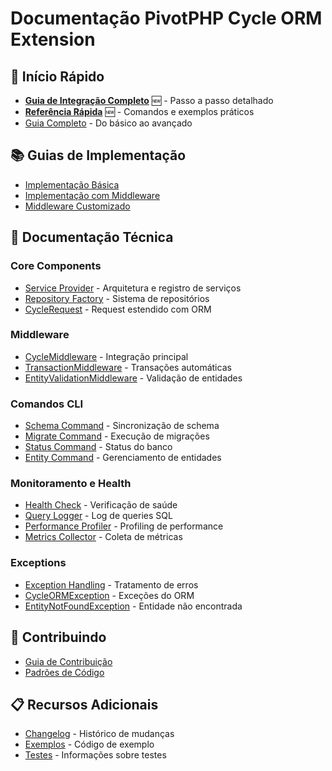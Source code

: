 # Documentação PivotPHP Cycle ORM Extension

## 🚀 Início Rápido
- [**Guia de Integração Completo**](./integration-guide.md) 🆕 - Passo a passo detalhado
- [**Referência Rápida**](./quick-reference.md) 🆕 - Comandos e exemplos práticos
- [Guia Completo](./guia-completo.md) - Do básico ao avançado

## 📚 Guias de Implementação
- [Implementação Básica](./implementions/usage_basic.md)
- [Implementação com Middleware](./implementions/usage_with_middleware.md)
- [Middleware Customizado](./implementions/usage_with_custom_middleware.md)

## 🔧 Documentação Técnica

### Core Components
- [Service Provider](./technical/provider.md) - Arquitetura e registro de serviços
- [Repository Factory](./technical/repository.md) - Sistema de repositórios
- [CycleRequest](./technical/http/cycle_request.md) - Request estendido com ORM

### Middleware
- [CycleMiddleware](./technical/middlware/cycle_middleware.md) - Integração principal
- [TransactionMiddleware](./technical/middlware/transaction_middleware.md) - Transações automáticas
- [EntityValidationMiddleware](./technical/middlware/entity_validation_middleware.md) - Validação de entidades

### Comandos CLI
- [Schema Command](./technical/commands/schema_command.md) - Sincronização de schema
- [Migrate Command](./technical/commands/migrate_command.md) - Execução de migrações
- [Status Command](./technical/commands/status_command.md) - Status do banco
- [Entity Command](./technical/commands/entity_command.md) - Gerenciamento de entidades

### Monitoramento e Health
- [Health Check](./technical/heath/cycle_health_check.md) - Verificação de saúde
- [Query Logger](./technical/monitoring/query_logger.md) - Log de queries SQL
- [Performance Profiler](./technical/monitoring/performance_profiler.md) - Profiling de performance
- [Metrics Collector](./technical/monitoring/metrics_collector.md) - Coleta de métricas

### Exceptions
- [Exception Handling](./technical/exceptions/exception_handling.md) - Tratamento de erros
- [CycleORMException](./technical/exceptions/cycle_orm_exception.md) - Exceções do ORM
- [EntityNotFoundException](./technical/exceptions/entity_not_found_exception.md) - Entidade não encontrada

## 🤝 Contribuindo
- [Guia de Contribuição](./contributing/README.md)
- [Padrões de Código](../CONTRIBUTING.md)

## 📋 Recursos Adicionais
- [Changelog](../CHANGELOG.md) - Histórico de mudanças
- [Exemplos](../examples/) - Código de exemplo
- [Testes](../tests/README.md) - Informações sobre testes

